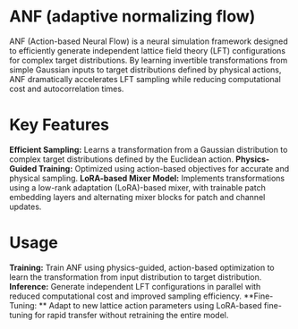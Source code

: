 # ANF (adaptive normalizing flow)


ANF (Action-based Neural Flow) is a neural simulation framework designed to efficiently generate independent lattice field theory (LFT) configurations for complex target distributions. By learning invertible transformations from simple Gaussian inputs to target distributions defined by physical actions, ANF dramatically accelerates LFT sampling while reducing computational cost and autocorrelation times.

# Key Features

**Efficient Sampling:** Learns a transformation from a Gaussian distribution to complex target distributions defined by the Euclidean action.
**Physics-Guided Training:** Optimized using action-based objectives for accurate and physical sampling.
**LoRA-based Mixer Model:** Implements transformations using a low-rank adaptation (LoRA)-based mixer, with trainable patch embedding layers and alternating mixer blocks for patch and channel updates.

# Usage
**Training:** Train ANF using physics-guided, action-based optimization to learn the transformation from input distribution to target distribution.
**Inference:** Generate independent LFT configurations in parallel with reduced computational cost and improved sampling efficiency.
**Fine-Tuning: ** Adapt to new lattice action parameters using LoRA-based fine-tuning for rapid transfer without retraining the entire model.
